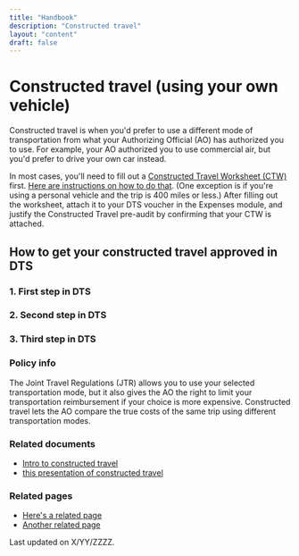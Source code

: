 ```yaml
---
title: "Handbook"
description: "Constructed travel"
layout: "content"
draft: false
---
```


# <this is a title> Constructed travel (using your own vehicle)

<define the topic in lay terms> Constructed travel is when you'd prefer to use a different mode of transportation from what your Authorizing Official (AO) has authorized you to use. For example, your AO authorized you to use commercial air, but you'd prefer to drive your own car instead.
  
<critical timely info> In most cases, you'll need to fill out a [Constructed Travel Worksheet (CTW)](https://www.defensetravel.dod.mil/Docs/CT_Voucher_Instructions.pdf) first. [Here are instructions on how to do that](https://www.defensetravel.dod.mil/Docs/Constructed_Travel_Information_Paper.pdf). (One exception is if you're using a personal vehicle and the trip is 400 miles or less.) After filling out the worksheet, attach it to your DTS voucher in the Expenses module, and justify the Constructed Travel pre-audit by confirming that your CTW is attached.

## <step-by-step instructions in DTS> How to get your constructed travel approved in DTS

### 1.  First step in DTS
### 2. Second step in DTS
### 3. Third step in DTS 

<maybe add a line here to seperate the core content from the editorialized metdata below>
  
### <policy info> Policy info
The Joint Travel Regulations (JTR) allows you to use your selected transportation mode, but it also gives the AO the right to limit your transportation reimbursement if your choice is more expensive. Constructed travel lets the AO compare the true costs of the same trip using different transportation modes.

### <related documents> Related documents
- [Intro to constructed travel](https://www.defensetravel.dod.mil/Docs/Constructed_Travel_Information_Paper.pdf)
- [this presentation of constructed travel](https://www.defensetravel.dod.mil/Docs/Training/InstMat/T200_Slides_Constructed_Travel.zip)

### <related webpages on DTMO site> Related pages
- [Here's a related page](URL)
- [Another related page](URL)


<last updated date> Last updated on X/YY/ZZZZ.
